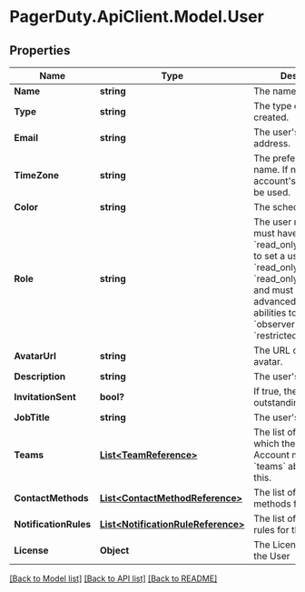 # PagerDuty.ApiClient.Model.User
## Properties

Name | Type | Description | Notes
------------ | ------------- | ------------- | -------------
**Name** | **string** | The name of the user. | 
**Type** | **string** | The type of object being created. | [default to TypeEnum.User]
**Email** | **string** | The user&#x27;s email address. | 
**TimeZone** | **string** | The preferred time zone name. If null, the account&#x27;s time zone will be used. | [optional] 
**Color** | **string** | The schedule color. | [optional] 
**Role** | **string** | The user role. Account must have the &#x60;read_only_users&#x60; ability to set a user as a &#x60;read_only_user&#x60; or a &#x60;read_only_limited_user&#x60;, and must have advanced permissions abilities to set a user as &#x60;observer&#x60; or &#x60;restricted_access&#x60;. | [optional] 
**AvatarUrl** | **string** | The URL of the user&#x27;s avatar. | [optional] 
**Description** | **string** | The user&#x27;s bio. | [optional] 
**InvitationSent** | **bool?** | If true, the user has an outstanding invitation. | [optional] 
**JobTitle** | **string** | The user&#x27;s title. | [optional] 
**Teams** | [**List&lt;TeamReference&gt;**](TeamReference.md) | The list of teams to which the user belongs. Account must have the &#x60;teams&#x60; ability to set this. | [optional] 
**ContactMethods** | [**List&lt;ContactMethodReference&gt;**](ContactMethodReference.md) | The list of contact methods for the user. | [optional] 
**NotificationRules** | [**List&lt;NotificationRuleReference&gt;**](NotificationRuleReference.md) | The list of notification rules for the user. | [optional] 
**License** | **Object** | The License assigned to the User | [optional] 

[[Back to Model list]](../README.md#documentation-for-models) [[Back to API list]](../README.md#documentation-for-api-endpoints) [[Back to README]](../README.md)


